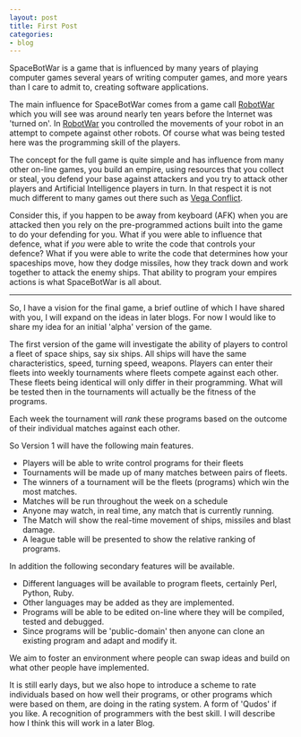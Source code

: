 ```yaml
---
layout: post
title: First Post
categories:
- blog
---
```


SpaceBotWar is a game that is influenced by many years of playing computer games
several years of writing computer games, and more years than I care to admit to,
creating software applications.

The main influence for SpaceBotWar comes from a game call [RobotWar](http://en.wikipedia.org/wiki/Robotwar)
which you will see was around nearly ten years before the Internet was 'turned on'. In
[RobotWar](http://en.wikipedia.org/wiki/Robotwar) you controlled the movements
of your robot in an attempt to compete against other robots. Of course what was
being tested here was the programming skill of the players.

The concept for the full game is quite simple and has influence from many other
on-line games, you build an empire, using resources that you collect or steal, you
defend your base against attackers and you try to attack other players and
Artificial Intelligence players in turn. In that respect it is not much different
to many games out there such as [Vega Conflict](https://www.kixeye.com/game/vegaconflict).

Consider this, if you happen to be away from keyboard (AFK) when you are attacked
then you rely on the pre-programmed actions built into the game to do your defending
for you. What if you were able to influence that defence, what if *you* were able
to write the code that controls your defence? What if you were able to write the code
that determines how your spaceships move, how they dodge missiles, how they track
down and work together to attack the enemy ships. That ability to program your
empires actions is what SpaceBotWar is all about.

---

So, I have a vision for the final game, a brief outline of which I have shared with you, I 
will expand on the ideas in later blogs. For now I would like to share my idea
for an initial 'alpha' version of the game.

The first version of the game will investigate the ability of players to control
a fleet of space ships, say six ships. All ships will have the same characteristics,
speed, turning speed, weapons. Players can enter their fleets into weekly 
tournaments where fleets compete against each other. These fleets being identical
will only differ in their programming. What will be tested then in the tournaments
will actually be the fitness of the programs.

Each week the tournament will *rank* these programs based on the outcome of their
individual matches against each other. 

So Version 1 will have the following main features.

  * Players will be able to write control programs for their fleets
  * Tournaments will be made up of many matches between pairs of fleets.
  * The winners of a tournament will be the fleets (programs) which win the most matches.
  * Matches will be run throughout the week on a schedule
  * Anyone may watch, in real time, any match that is currently running.
  * The Match will show the real-time movement of ships, missiles and blast damage.
  * A league table will be presented to show the relative ranking of programs.

In addition the following secondary features will be available.

  * Different languages will be available to program fleets, certainly Perl, Python, Ruby.
  * Other languages may be added as they are implemented.
  * Programs will be able to be edited on-line where they will be compiled, tested and debugged.
  * Since programs will be 'public-domain' then anyone can clone an existing program and adapt and modify it.

We aim to foster an environment where people can swap ideas and build on what other people
have implemented.

It is still early days, but we also hope to introduce a scheme to rate individuals based
on how well their programs, or other programs which were based on them, are doing in the
rating system. A form of 'Qudos' if you like. A recognition of programmers with the
best skill. I will describe how I think this will work in a later Blog.

